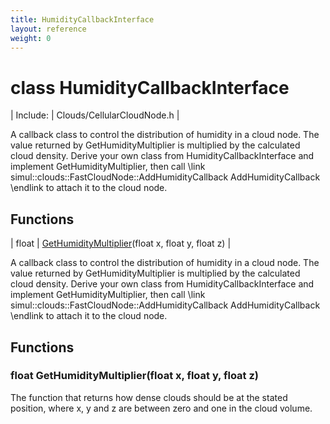 ```yaml
---
title: HumidityCallbackInterface
layout: reference
weight: 0
---
```

class HumidityCallbackInterface
===

| Include: | Clouds/CellularCloudNode.h |

A callback class to control the distribution of humidity in a cloud node. The value returned by
GetHumidityMultiplier is multiplied by the calculated cloud density.
Derive your own class from HumidityCallbackInterface and implement GetHumidityMultiplier,
then call \link simul::clouds::FastCloudNode::AddHumidityCallback AddHumidityCallback \endlink
to attach it to the cloud node.
  


Functions
---

| float | [GetHumidityMultiplier](#GetHumidityMultiplier)(float x, float y, float z) |

A callback class to control the distribution of humidity in a cloud node. The value returned by
GetHumidityMultiplier is multiplied by the calculated cloud density.
Derive your own class from HumidityCallbackInterface and implement GetHumidityMultiplier,
then call \link simul::clouds::FastCloudNode::AddHumidityCallback AddHumidityCallback \endlink
to attach it to the cloud node.
  


Functions
---

### <a name="GetHumidityMultiplier"/>float GetHumidityMultiplier(float x, float y, float z)
The function that returns how dense clouds should be at the stated position, where x, y and z are between
zero and one in the cloud volume.
